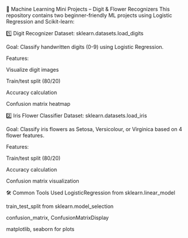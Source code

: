 📘 Machine Learning Mini Projects – Digit & Flower Recognizers
This repository contains two beginner-friendly ML projects using Logistic Regression and Scikit-learn:

1️⃣ Digit Recognizer
Dataset: sklearn.datasets.load_digits

Goal: Classify handwritten digits (0-9) using Logistic Regression.

Features:

Visualize digit images

Train/test split (80/20)

Accuracy calculation

Confusion matrix heatmap

2️⃣ Iris Flower Classifier
Dataset: sklearn.datasets.load_iris

Goal: Classify iris flowers as Setosa, Versicolour, or Virginica based on 4 flower features.

Features:

Train/test split (80/20)

Accuracy calculation

Confusion matrix visualization

🛠️ Common Tools Used
LogisticRegression from sklearn.linear_model

train_test_split from sklearn.model_selection

confusion_matrix, ConfusionMatrixDisplay

matplotlib, seaborn for plots